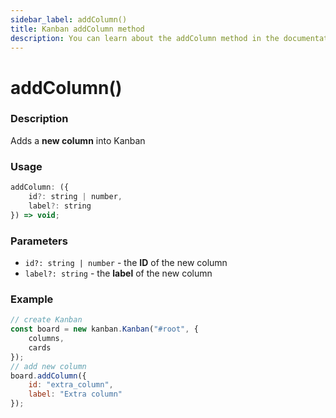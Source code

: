 ```yaml
---
sidebar_label: addColumn()
title: Kanban addColumn method
description: You can learn about the addColumn method in the documentation of the JavaScript Kanban library. Browse developer guides and API reference, try out code examples and live demos.
---
```


# addColumn()

### Description

Adds a **new column** into Kanban

### Usage

```js
addColumn: ({
	id?: string | number,
	label?: string
}) => void;
```

### Parameters

- `id?: string | number` -  the **ID** of the new column
- `label?: string` - the **label** of the new column

### Example

```jsx {7-10}
// create Kanban
const board = new kanban.Kanban("#root", {
	columns,
	cards
});
// add new column
board.addColumn({
	id: "extra_column",
	label: "Extra column"
});
```

